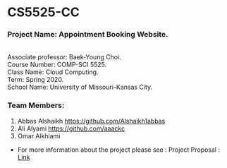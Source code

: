 # CS5525-CC

### Project Name: Appointment Booking Website.<br>
<br>
Associate professor: Baek-Young Choi.<br>
Course Number: COMP-SCI 5525.<br> 
Class Name: Cloud Computing.<br>
Term: Spring 2020.<br>
School Name: University of Missouri-Kansas City.<br>

### Team Members: 
1. Abbas Alshaikh https://github.com/Alshaikh1abbas
2. Ali  Alyami    https://github.com/aaackc
3. Omar Alkhiami  

* For more information about the project please see : Project Proposal : [Link](https://github.com/Alshaikh1abbas/CS5525-CC/blob/master/Cloud%20Computing%20%20-%20Proposal.docx)
